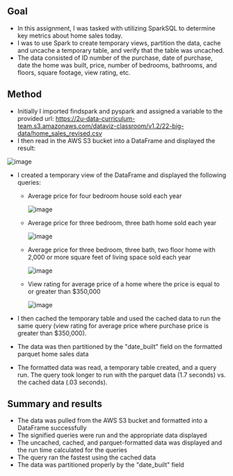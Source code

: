 ## Goal
- In this assignment, I was tasked with utilizing SparkSQL to determine key metrics about home sales today.
- I was to use Spark to create temporary views, partition the data, cache and uncache a temporary table, and verify that the table was uncached.
- The data consisted of ID number of the purchase, date of purchase, date the home was built, price, number of bedrooms, bathrooms, and floors, square footage, view rating, etc. 

## Method
- Initially I imported findspark and pyspark and assigned a variable to the provided url: https://2u-data-curriculum-team.s3.amazonaws.com/dataviz-classroom/v1.2/22-big-data/home_sales_revised.csv
- I then read in the AWS S3 bucket into a DataFrame and displayed the result: 

![image](https://github.com/Grimmandrewj/Home_Sales/assets/120341249/678cb718-8bca-4bf0-8b49-cb2ae560cdd0)

- I created a temporary view of the DataFrame and displayed the following queries: 

  - Average price for four bedroom house sold each year
  
    ![image](https://github.com/Grimmandrewj/Home_Sales/assets/120341249/db69350b-6273-4d4a-8830-1392db05ac83)
  
  - Average price for three bedroom, three bath home sold each year

    ![image](https://github.com/Grimmandrewj/Home_Sales/assets/120341249/d3bf10e7-2b20-41c7-ba46-a22a8bcf3d6f)

  - Average price for three bedroom, three bath, two floor home with 2,000 or more square feet of living space sold each year

    ![image](https://github.com/Grimmandrewj/Home_Sales/assets/120341249/f109168d-60e0-4eda-bbdb-b1fba4876259)

  - View rating for average price of a home where the price is equal to or greater than $350,000

    ![image](https://github.com/Grimmandrewj/Home_Sales/assets/120341249/66f7f062-b27c-4938-b700-a39f4554e296)

- I then cached the temporary table and used the cached data to run the same query (view rating for average price where purchase price is greater than $350,000).  
- The data was then partitioned by the "date_built" field on the formatted parquet home sales data
- The formatted data was read, a temporary table created, and a query run.  The query took longer to run with the parquet data (1.7 seconds) vs. the cached data (.03 seconds).  

## Summary and results
- The data was pulled from the AWS S3 bucket and formatted into a DataFrame successfully
- The signified queries were run and the appropriate data displayed
- The uncached, cached, and parquet-formatted data was displayed and the run time calculated for the queries
- The query ran the fastest using the cached data
- The data was partitioned properly by the "date_built" field
